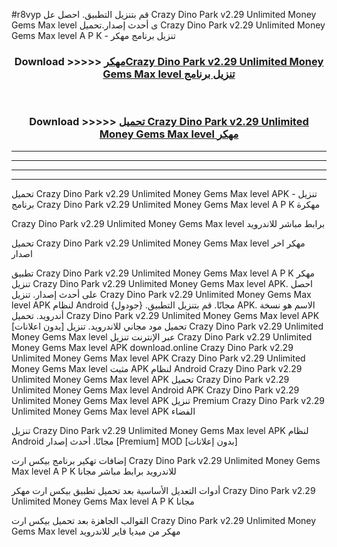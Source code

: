 #r8vyp قم بتنزيل التطبيق. احصل عل Crazy Dino Park v2.29 Unlimited Money Gems Max level  ى أحدث إصدار.تحميل Crazy Dino Park v2.29 Unlimited Money Gems Max level  A P K - تنزيل برنامج مهكر



<div align="center">
<h3>Download >>>>> <a href="https://ar-sites.web.app/?ar= Crazy Dino Park v2.29 Unlimited Money Gems Max level ">مهكرCrazy Dino Park v2.29 Unlimited Money Gems Max level  تنزيل برنامج</a></h3><br>

<h3>Download >>>>> <a href="https://ar-sites.web.app/?ar= Crazy Dino Park v2.29 Unlimited Money Gems Max level ">تحميل Crazy Dino Park v2.29 Unlimited Money Gems Max level  مهكر</a></h3>
</div>


----------------------------------------------------------

----------------------------------------------------------

----------------------------------------------------------

----------------------------------------------------------


تحميل Crazy Dino Park v2.29 Unlimited Money Gems Max level  APK - تنزيل برنامج Crazy Dino Park v2.29 Unlimited Money Gems Max level  A P K مهكرة

Crazy Dino Park v2.29 Unlimited Money Gems Max level  برابط مباشر للاندرويد

تحميل Crazy Dino Park v2.29 Unlimited Money Gems Max level  مهكر اخر اصدار

تطبيق Crazy Dino Park v2.29 Unlimited Money Gems Max level  A P K مهكر
تنزيل Crazy Dino Park v2.29 Unlimited Money Gems Max level  APK. احصل على أحدث إصدار.
تنزيل Crazy Dino Park v2.29 Unlimited Money Gems Max level  APK لنظام Android مجانًا.
قم بتنزيل التطبيق. {جودول} APK. الاسم هو نسخة أندرويد.
تحميل Crazy Dino Park v2.29 Unlimited Money Gems Max level  APK [بدون اعلانات]
تحميل مود مجاني للاندرويد.
تنزيل Crazy Dino Park v2.29 Unlimited Money Gems Max level  عبر الإنترنت
تنزيل Crazy Dino Park v2.29 Unlimited Money Gems Max level  APK
download.online Crazy Dino Park v2.29 Unlimited Money Gems Max level  APK
Crazy Dino Park v2.29 Unlimited Money Gems Max level  مثبت APK لنظام Android
Crazy Dino Park v2.29 Unlimited Money Gems Max level  APK
تحميل Crazy Dino Park v2.29 Unlimited Money Gems Max level  Android APK
Crazy Dino Park v2.29 Unlimited Money Gems Max level  APK تنزيل Premium
Crazy Dino Park v2.29 Unlimited Money Gems Max level  APK الفضاء

تنزيل Crazy Dino Park v2.29 Unlimited Money Gems Max level  APK لنظام Android مجانًا. أحدث إصدار [Premium] MOD [بدون إعلانات]

إضافات تهكير برنامج بيكس ارت Crazy Dino Park v2.29 Unlimited Money Gems Max level  A P K للاندرويد برابط مباشر مجانا

أدوات التعديل الأساسية بعد تحميل تطبيق بيكس ارت مهكر Crazy Dino Park v2.29 Unlimited Money Gems Max level  A P K مجانا

القوالب الجاهزة بعد تحميل بيكس ارت Crazy Dino Park v2.29 Unlimited Money Gems Max level  مهكر من ميديا فاير للاندرويد




